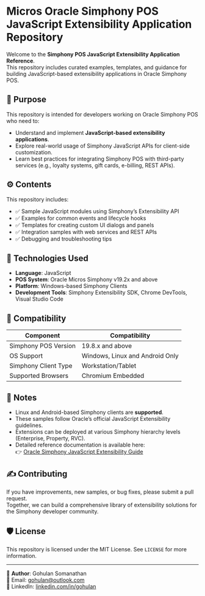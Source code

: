 # Micros Oracle Simphony POS JavaScript Extensibility Application Repository

Welcome to the **Simphony POS JavaScript Extensibility Application Reference**.  
This repository includes curated examples, templates, and guidance for building JavaScript-based extensibility applications in Oracle Simphony POS.

## 📌 Purpose

This repository is intended for developers working on Oracle Simphony POS who need to:

- Understand and implement **JavaScript-based extensibility applications**.
- Explore real-world usage of Simphony JavaScript APIs for client-side customization.
- Learn best practices for integrating Simphony POS with third-party services (e.g., loyalty systems, gift cards, e-billing, REST APIs).

## ⚙️ Contents

This repository includes:

- ✅ Sample JavaScript modules using Simphony’s Extensibility API
- ✅ Examples for common events and lifecycle hooks
- ✅ Templates for creating custom UI dialogs and panels
- ✅ Integration samples with web services and REST APIs
- ✅ Debugging and troubleshooting tips

## 🧰 Technologies Used

- **Language**: JavaScript
- **POS System**: Oracle Micros Simphony v19.2x and above
- **Platform**: Windows-based Simphony Clients
- **Development Tools**: Simphony Extensibility SDK, Chrome DevTools, Visual Studio Code

## 🧩 Compatibility

| Component               | Compatibility       |
|--------------------------|----------------------|
| Simphony POS Version     | 19.8.x and above     |
| OS Support               | Windows, Linux and Android Only         |
| Simphony Client Type     | Workstation/Tablet   |
| Supported Browsers       | Chromium Embedded    |

## 📢 Notes

- Linux and Android-based Simphony clients are **supported**.
- These samples follow Oracle’s official JavaScript Extensibility guidelines.
- Extensions can be deployed at various Simphony hierarchy levels (Enterprise, Property, RVC).
- Detailed reference documentation is available here:  
  👉 [Oracle Simphony JavaScript Extensibility Guide](https://docs.oracle.com/en/industries/food-beverage/simphony/19.8/simjs/index.html)

## ✍️ Contributing

If you have improvements, new samples, or bug fixes, please submit a pull request.  
Together, we can build a comprehensive library of extensibility solutions for the Simphony developer community.

## 🛡️ License

This repository is licensed under the MIT License. See `LICENSE` for more information.

---

🔗 **Author**: Gohulan Somanathan  
📧 Email: gohulan@outlook.com  
🔗 LinkedIn: [linkedin.com/in/gohulan](https://www.linkedin.com/in/gohulan)
